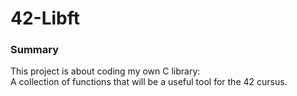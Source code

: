 # 42-Libft
### Summary
This project is about coding my own C library:<br/>
A collection of functions that will be a useful tool for the 42 cursus.